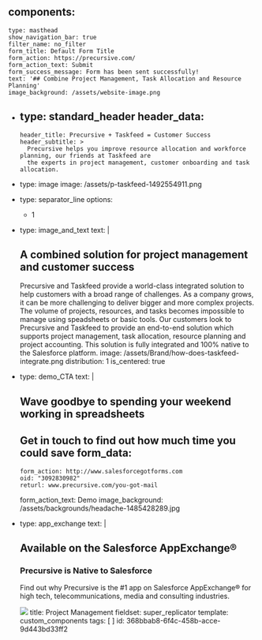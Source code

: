 components:
  - 
    type: masthead
    show_navigation_bar: true
    filter_name: no_filter
    form_title: Default Form Title
    form_action: https://precursive.com/
    form_action_text: Submit
    form_success_message: Form has been sent successfully!
    text: '## Combine Project Management, Task Allocation and Resource Planning'
    image_background: /assets/website-image.png
  - 
    type: standard_header
    header_data:
      - 
        header_title: Precursive + Taskfeed = Customer Success
        header_subtitle: >
          Precursive helps you improve resource allocation and workforce planning, our friends at Taskfeed are
          the experts in project management, customer onboarding and task allocation.
  - 
    type: image
    image: /assets/p-taskfeed-1492554911.png
  - 
    type: separator_line
    options:
      - 1
  - 
    type: image_and_text
    text: |
      ## A combined solution for project management and customer success
      Precursive and Taskfeed provide a world-class integrated solution to help customers with a broad range of challenges. As a company grows, it can be more challenging to deliver bigger and more complex projects. The volume of projects, resources, and tasks becomes impossible to manage using speadsheets or basic tools. Our customers look to Precursive and Taskfeed to provide an end-to-end solution which supports project management, task allocation, resource planning and project accounting. This solution is fully integrated and 100% native to the Salesforce platform.
    image: /assets/Brand/how-does-taskfeed-integrate.png
    distribution: 1
    is_centered: true
  - 
    type: demo_CTA
    text: |
      ## Wave goodbye to spending your weekend working in spreadsheets
      Get in touch to find out how much time you could save
    form_data:
      - 
        form_action: http://www.salesforcegotforms.com
        oid: "3092830982"
        returl: www.precursive.com/you-got-mail
    form_action_text: Demo
    image_background: /assets/backgrounds/headache-1485428289.jpg
  - 
    type: app_exchange
    text: |
      ## Available on the Salesforce AppExchange®
      ### Precursive is Native to Salesforce
      
      Find out why Precursive is the #1 app on Salesforce AppExchange® for high tech, telecommunications, media and consulting industries.
      
      [![](http://localhost:8888/site/themes/precursive/img/logos/appexchange.svg)](dude.com)
title: Project Management
fieldset: super_replicator
template: custom_components
tags: [ ]
id: 368bbab8-6f4c-458b-acce-9d443bd33ff2
